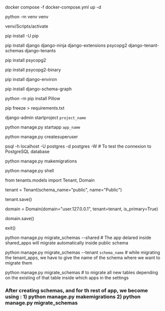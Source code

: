 docker compose -f docker-compose.yml up -d

python -m venv venv

venv/Scripts/activate

pip install -U pip

pip install django django-ninja django-extensions psycopg2 
django-tenant-schemas django-tenants

pip install psycopg2

pip install psycopg2-binary

pip install django-environ

pip install django-schema-graph

python -m pip install Pillow

pip freeze > requirements.txt

django-admin startproject `project_name`

python manage.py startapp `app_name`

python manage.py createsuperuser

psql -h localhost -U postgres -d postgres -W # To test the connexion to PostgreSQL database

python manage.py makemigrations

python manage.py shell

from tenants.models import Tenant, Domain

tenant = Tenant(schema_name="public", name="Public")

tenant.save()

domain =  Domain(domain="user.127.0.0.1", tenant=tenant, is_primary=True)

domain.save()

exit()

python manage.py migrate_schemas --shared  # The app delared inside shared_apps will migrate automatically inside public schema

python manage.py migrate_schemas --tenant `schema_name` # while migrating the tenant_apps, we have to give the name of the schema where we want to migrate them

python manage.py migrate_schemas # to migrate all new tables depending on the existing of that table inside which apps in the settings



### After creating schemas, and for th rest of app, we become using : 1) python manage.py makemigrations  2) python manage.py migrate_schemas

